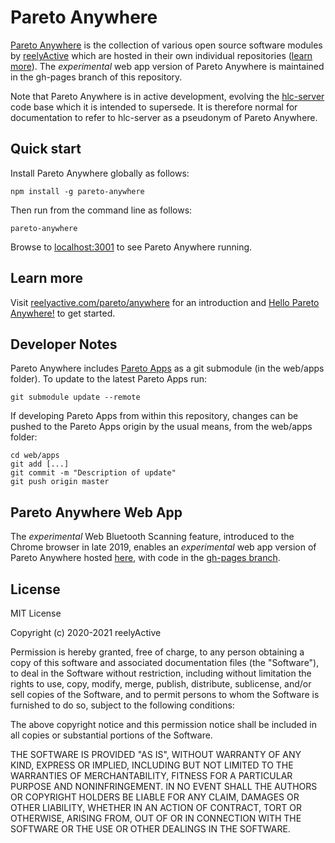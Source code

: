 Pareto Anywhere
===============

[Pareto Anywhere](https://www.reelyactive.com/pareto/anywhere/) is the collection of various open source software modules by [reelyActive](https://www.reelyactive.com) which are hosted in their own individual repositories ([learn more](https://reelyactive.github.io/diy/oss-packages/)).  The _experimental_ web app version of Pareto Anywhere is maintained in the gh-pages branch of this repository.

Note that Pareto Anywhere is in active development, evolving the [hlc-server](https://github.com/reelyactive/hlc-server/) code base which it is intended to supersede.  It is therefore normal for documentation to refer to hlc-server as a pseudonym of Pareto Anywhere.


Quick start
-----------

Install Pareto Anywhere globally as follows:

    npm install -g pareto-anywhere

Then run from the command line as follows:

    pareto-anywhere

Browse to [localhost:3001](http://localhost:3001) to see Pareto Anywhere running.


Learn more
----------

Visit [reelyactive.com/pareto/anywhere](https://www.reelyactive.com/pareto/anywhere/) for an introduction and [Hello Pareto Anywhere!](https://reelyactive.github.io/diy/hello-pareto-anywhere/) to get started.


Developer Notes
---------------

Pareto Anywhere includes [Pareto Apps](https://github.com/reelyactive/pareto-anywhere-apps) as a git submodule (in the web/apps folder).  To update to the latest Pareto Apps run:

    git submodule update --remote

If developing Pareto Apps from within this repository, changes can be pushed to the Pareto Apps origin by the usual means, from the web/apps folder:

    cd web/apps
    git add [...]
    git commit -m "Description of update"
    git push origin master


Pareto Anywhere Web App
-----------------------

The _experimental_ Web Bluetooth Scanning feature, introduced to the Chrome browser in late 2019, enables an _experimental_ web app version of Pareto Anywhere hosted [here](https://reelyactive.github.io/pareto-anywhere/), with code in the [gh-pages branch](https://github.com/reelyactive/pareto-anywhere/tree/gh-pages).


License
-------

MIT License

Copyright (c) 2020-2021 reelyActive

Permission is hereby granted, free of charge, to any person obtaining a copy of this software and associated documentation files (the "Software"), to deal in the Software without restriction, including without limitation the rights to use, copy, modify, merge, publish, distribute, sublicense, and/or sell copies of the Software, and to permit persons to whom the Software is furnished to do so, subject to the following conditions:

The above copyright notice and this permission notice shall be included in all copies or substantial portions of the Software.

THE SOFTWARE IS PROVIDED "AS IS", WITHOUT WARRANTY OF ANY KIND, EXPRESS OR 
IMPLIED, INCLUDING BUT NOT LIMITED TO THE WARRANTIES OF MERCHANTABILITY, 
FITNESS FOR A PARTICULAR PURPOSE AND NONINFRINGEMENT. IN NO EVENT SHALL THE 
AUTHORS OR COPYRIGHT HOLDERS BE LIABLE FOR ANY CLAIM, DAMAGES OR OTHER 
LIABILITY, WHETHER IN AN ACTION OF CONTRACT, TORT OR OTHERWISE, ARISING FROM, 
OUT OF OR IN CONNECTION WITH THE SOFTWARE OR THE USE OR OTHER DEALINGS IN 
THE SOFTWARE.
